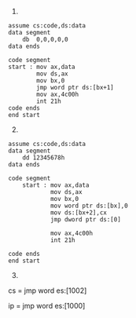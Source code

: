 1.

```assembly
assume cs:code,ds:data 
data segment
	db	0,0,0,0,0
data ends

code segment
start : mov ax,data
		mov ds,ax
		mov bx,0
		jmp word ptr ds:[bx+1]
		mov ax,4c00h
		int 21h
code ends
end start 
```



2.

```assembly
assume cs:code,ds:data
data segment
	dd 12345678h
data ends

code segment
	start : mov ax,data
			mov ds,ax
			mov bx,0
			mov word ptr ds:[bx],0
			mov ds:[bx+2],cx
			jmp dword ptr ds:[0]
			
			mov ax,4c00h
			int 21h
			
code ends
end start
```





3.

cs = jmp word es:[1002]

ip = jmp word es:[1000]

